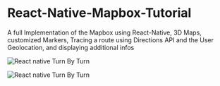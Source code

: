# React-Native-Mapbox-Tutorial
A full Implementation of the Mapbox using React-Native, 3D Maps, customized Markers, Tracing a route using Directions API and the User Geolocation, and displaying additional infos



![React native Turn By Turn](https://i.ytimg.com/vi/J6YJb0ocwDQ/maxresdefault.jpg)

![React native Turn By Turn](https://i.ytimg.com/vi/qrZk_T_rIno/maxresdefault.jpg)
